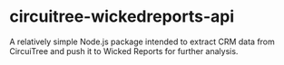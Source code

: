 # circuitree-wickedreports-api
A relatively simple Node.js package intended to extract CRM data from CircuiTree and push it to Wicked Reports for further analysis.
